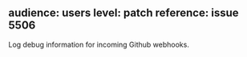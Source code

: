 audience: users
level: patch
reference: issue 5506
---

Log debug information for incoming Github webhooks.
